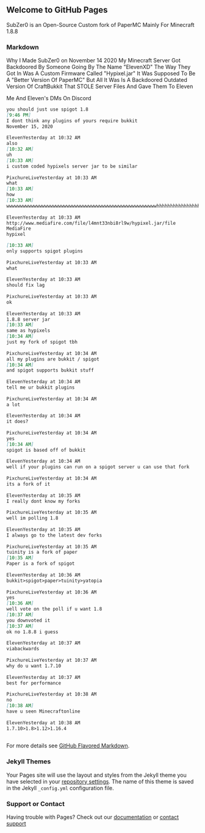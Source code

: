 ## Welcome to GitHub Pages
 SubZer0 is an Open-Source Custom fork of PaperMC Mainly For Minecraft 1.8.8

### Markdown

Why I Made SubZer0
on November 14 2020 My Minecraft Server Got Backdoored By Someone Going By The Name "ElevenXD" The Way They Got In Was A Custom Firmware Called "Hypixel.jar" It Was Supposed To Be A "Better Version Of PaperMC" But All It Was Is A Backdoored Outdated Version Of CraftBukkit That STOLE Server Files And Gave Them To Eleven

Me And Eleven's DMs On Discord
```markdown
you should just use spigot 1.8
[9:46 PM]
I dont think any plugins of yours require bukkit
November 15, 2020
 
ElevenYesterday at 10:32 AM
also
[10:32 AM]
uh
[10:33 AM]
i custom coded hypixels server jar to be similar
 
PixchureLiveYesterday at 10:33 AM
what
[10:33 AM]
how
[10:33 AM]
wwwwwwwwwwwwwwwwwwwwwwwwwwwwwwwwwwwwwwwwwwwwwwwwwwwwwwwhhhhhhhhhhhhhhhhhhhhhhhhhhhhhhhhhhhhhhhhhhhhaaaaaaaaaaaaaaaaaaaaattttttttttttttttttttttt
 
ElevenYesterday at 10:33 AM
http://www.mediafire.com/file/l4mnt33nbi8rl9w/hypixel.jar/file
MediaFire
hypixel

[10:33 AM]
only supports spigot plugins
 
PixchureLiveYesterday at 10:33 AM
what
 
ElevenYesterday at 10:33 AM
should fix lag
 
PixchureLiveYesterday at 10:33 AM
ok
 
ElevenYesterday at 10:33 AM
1.8.8 server jar
[10:33 AM]
same as hypixels
[10:34 AM]
just my fork of spigot tbh
 
PixchureLiveYesterday at 10:34 AM
all my plugins are bukkit / spigot
[10:34 AM]
and spigot supports bukkit stuff
 
ElevenYesterday at 10:34 AM
tell me ur bukkit plugins
 
PixchureLiveYesterday at 10:34 AM
a lot
 
ElevenYesterday at 10:34 AM
it does?
 
PixchureLiveYesterday at 10:34 AM
yes
[10:34 AM]
spigot is based off of bukkit
 
ElevenYesterday at 10:34 AM
well if your plugins can run on a spigot server u can use that fork
 
PixchureLiveYesterday at 10:34 AM
its a fork of it
 
ElevenYesterday at 10:35 AM
I really dont know my forks
 
PixchureLiveYesterday at 10:35 AM
well im polling 1.8
 
ElevenYesterday at 10:35 AM
I always go to the latest dev forks
 
PixchureLiveYesterday at 10:35 AM
tuinity is a fork of paper
[10:35 AM]
Paper is a fork of spigot
 
ElevenYesterday at 10:36 AM
bukkit>spigot>paper>tuinity>yatopia
 
PixchureLiveYesterday at 10:36 AM
yes
[10:36 AM]
well vote on the poll if u want 1.8
[10:37 AM]
you downvoted it
[10:37 AM]
ok no 1.8.8 i guess
 
ElevenYesterday at 10:37 AM
viabackwards
 
PixchureLiveYesterday at 10:37 AM
why do u want 1.7.10
 
ElevenYesterday at 10:37 AM
best for performance
 
PixchureLiveYesterday at 10:38 AM
no
[10:38 AM]
have u seen Minecraftonline
 
ElevenYesterday at 10:38 AM
1.7.10>1.8>1.12>1.16.4
 

```

For more details see [GitHub Flavored Markdown](https://guides.github.com/features/mastering-markdown/).

### Jekyll Themes

Your Pages site will use the layout and styles from the Jekyll theme you have selected in your [repository settings](https://github.com/Pixchure/SubZer0/settings). The name of this theme is saved in the Jekyll `_config.yml` configuration file.

### Support or Contact

Having trouble with Pages? Check out our [documentation](https://docs.github.com/categories/github-pages-basics/) or [contact support](https://github.com/contact)
